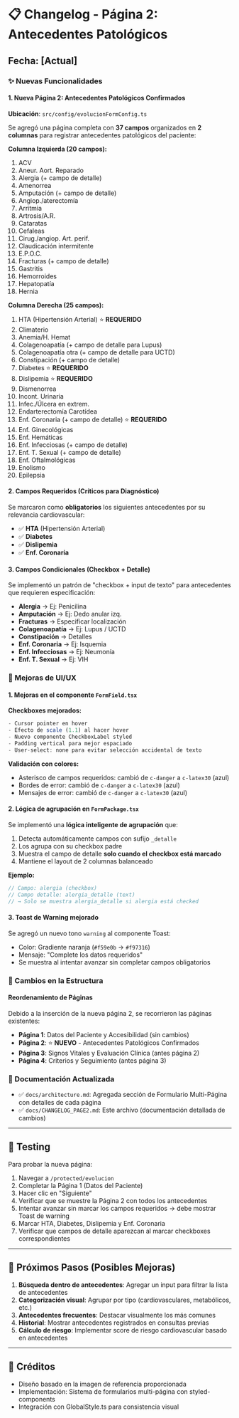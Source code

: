 # 📋 Changelog - Página 2: Antecedentes Patológicos

## Fecha: [Actual]

### ✨ Nuevas Funcionalidades

#### 1. Nueva Página 2: Antecedentes Patológicos Confirmados

**Ubicación**: `src/config/evolucionFormConfig.ts`

Se agregó una página completa con **37 campos** organizados en **2 columnas** para registrar antecedentes patológicos del paciente:

**Columna Izquierda (20 campos):**

1. ACV
2. Aneur. Aort. Reparado
3. Alergia (+ campo de detalle)
4. Amenorrea
5. Amputación (+ campo de detalle)
6. Angiop./aterectomía
7. Arritmia
8. Artrosis/A.R.
9. Cataratas
10. Cefaleas
11. Cirug./angiop. Art. perif.
12. Claudicación intermitente
13. E.P.O.C.
14. Fracturas (+ campo de detalle)
15. Gastritis
16. Hemorroides
17. Hepatopatía
18. Hernia

**Columna Derecha (25 campos):**

1. HTA (Hipertensión Arterial) ⭐ **REQUERIDO**
2. Climaterio
3. Anemia/H. Hemat
4. Colagenoapatía (+ campo de detalle para Lupus)
5. Colagenoapatía otra (+ campo de detalle para UCTD)
6. Constipación (+ campo de detalle)
7. Diabetes ⭐ **REQUERIDO**
8. Dislipemia ⭐ **REQUERIDO**
9. Dismenorrea
10. Incont. Urinaria
11. Infec./Úlcera en extrem.
12. Endarterectomía Carotídea
13. Enf. Coronaria (+ campo de detalle) ⭐ **REQUERIDO**
14. Enf. Ginecológicas
15. Enf. Hemáticas
16. Enf. Infecciosas (+ campo de detalle)
17. Enf. T. Sexual (+ campo de detalle)
18. Enf. Oftalmológicas
19. Enolismo
20. Epilepsia

#### 2. Campos Requeridos (Críticos para Diagnóstico)

Se marcaron como **obligatorios** los siguientes antecedentes por su relevancia cardiovascular:

- ✅ **HTA** (Hipertensión Arterial)
- ✅ **Diabetes**
- ✅ **Dislipemia**
- ✅ **Enf. Coronaria**

#### 3. Campos Condicionales (Checkbox + Detalle)

Se implementó un patrón de "checkbox + input de texto" para antecedentes que requieren especificación:

- **Alergia** → Ej: Penicilina
- **Amputación** → Ej: Dedo anular izq.
- **Fracturas** → Especificar localización
- **Colagenoapatía** → Ej: Lupus / UCTD
- **Constipación** → Detalles
- **Enf. Coronaria** → Ej: Isquemia
- **Enf. Infecciosas** → Ej: Neumonía
- **Enf. T. Sexual** → Ej: VIH

### 🎨 Mejoras de UI/UX

#### 1. Mejoras en el componente `FormField.tsx`

**Checkboxes mejorados:**

```typescript
- Cursor pointer en hover
- Efecto de scale (1.1) al hacer hover
- Nuevo componente CheckboxLabel styled
- Padding vertical para mejor espaciado
- User-select: none para evitar selección accidental de texto
```

**Validación con colores:**

- Asterisco de campos requeridos: cambió de `c-danger` a `c-latex30` (azul)
- Bordes de error: cambió de `c-danger` a `c-latex30` (azul)
- Mensajes de error: cambió de `c-danger` a `c-latex30` (azul)

#### 2. Lógica de agrupación en `FormPackage.tsx`

Se implementó una **lógica inteligente de agrupación** que:

1. Detecta automáticamente campos con sufijo `_detalle`
2. Los agrupa con su checkbox padre
3. Muestra el campo de detalle **solo cuando el checkbox está marcado**
4. Mantiene el layout de 2 columnas balanceado

**Ejemplo:**

```typescript
// Campo: alergia (checkbox)
// Campo detalle: alergia_detalle (text)
// → Solo se muestra alergia_detalle si alergia está checked
```

#### 3. Toast de Warning mejorado

Se agregó un nuevo tono `warning` al componente Toast:

- Color: Gradiente naranja (`#f59e0b` → `#f97316`)
- Mensaje: "Complete los datos requeridos"
- Se muestra al intentar avanzar sin completar campos obligatorios

### 🔄 Cambios en la Estructura

#### Reordenamiento de Páginas

Debido a la inserción de la nueva página 2, se recorrieron las páginas existentes:

- **Página 1**: Datos del Paciente y Accesibilidad (sin cambios)
- **Página 2**: ⭐ **NUEVO** - Antecedentes Patológicos Confirmados
- **Página 3**: Signos Vitales y Evaluación Clínica (antes página 2)
- **Página 4**: Criterios y Seguimiento (antes página 3)

### 📝 Documentación Actualizada

- ✅ `docs/architecture.md`: Agregada sección de Formulario Multi-Página con detalles de cada página
- ✅ `docs/CHANGELOG_PAGE2.md`: Este archivo (documentación detallada de cambios)

---

## 🧪 Testing

Para probar la nueva página:

1. Navegar a `/protected/evolucion`
2. Completar la Página 1 (Datos del Paciente)
3. Hacer clic en "Siguiente"
4. Verificar que se muestre la Página 2 con todos los antecedentes
5. Intentar avanzar sin marcar los campos requeridos → debe mostrar Toast de warning
6. Marcar HTA, Diabetes, Dislipemia y Enf. Coronaria
7. Verificar que campos de detalle aparezcan al marcar checkboxes correspondientes

---

## 🎯 Próximos Pasos (Posibles Mejoras)

1. **Búsqueda dentro de antecedentes**: Agregar un input para filtrar la lista de antecedentes
2. **Categorización visual**: Agrupar por tipo (cardiovasculares, metabólicos, etc.)
3. **Antecedentes frecuentes**: Destacar visualmente los más comunes
4. **Historial**: Mostrar antecedentes registrados en consultas previas
5. **Cálculo de riesgo**: Implementar score de riesgo cardiovascular basado en antecedentes

---

## 👥 Créditos

- Diseño basado en la imagen de referencia proporcionada
- Implementación: Sistema de formularios multi-página con styled-components
- Integración con GlobalStyle.ts para consistencia visual
